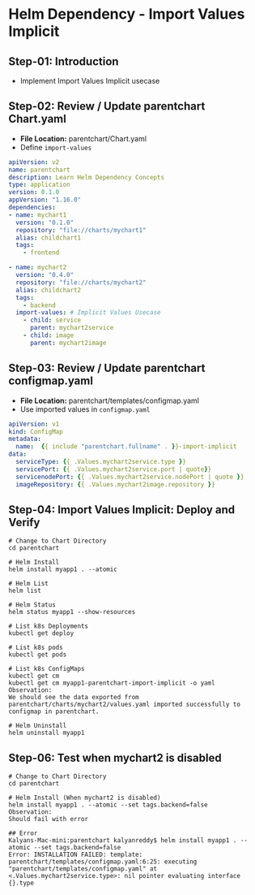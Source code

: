 # Helm Dependency - Import Values Implicit

## Step-01: Introduction
- Implement Import Values Implicit usecase

## Step-02: Review / Update parentchart Chart.yaml
- **File Location:** parentchart/Chart.yaml
- Define `import-values`
```yaml
apiVersion: v2
name: parentchart
description: Learn Helm Dependency Concepts
type: application
version: 0.1.0
appVersion: "1.16.0"
dependencies:
- name: mychart1
  version: "0.1.0"
  repository: "file://charts/mychart1"
  alias: childchart1
  tags: 
    - frontend

- name: mychart2
  version: "0.4.0"
  repository: "file://charts/mychart2"
  alias: childchart2
  tags: 
    - backend
  import-values: # Implicit Values Usecase
    - child: service 
      parent: mychart2service   
    - child: image 
      parent: mychart2image      
```

## Step-03: Review / Update parentchart configmap.yaml
- **File Location:** parentchart/templates/configmap.yaml
- Use imported values in `configmap.yaml`
```yaml
apiVersion: v1
kind: ConfigMap
metadata:
  name:  {{ include "parentchart.fullname" . }}-import-implicit
data:
  serviceType: {{ .Values.mychart2service.type }}
  servicePort: {{ .Values.mychart2service.port | quote}}
  servicenodePort: {{ .Values.mychart2service.nodePort | quote }}
  imageRepository: {{ .Values.mychart2image.repository }}
```


## Step-04: Import Values Implicit: Deploy and Verify 
```t
# Change to Chart Directory
cd parentchart

# Helm Install
helm install myapp1 . --atomic

# Helm List
helm list

# Helm Status
helm status myapp1 --show-resources

# List k8s Deployments
kubectl get deploy

# List k8s pods
kubectl get pods

# List k8s ConfigMaps
kubectl get cm
kubectl get cm myapp1-parentchart-import-implicit -o yaml
Observation:
We should see the data exported from parentchart/charts/mychart2/values.yaml imported successfully to configmap in parentchart. 

# Helm Uninstall
helm uninstall myapp1 
```

## Step-06: Test when mychart2 is disabled 
```t
# Change to Chart Directory
cd parentchart

# Helm Install (When mychart2 is disabled)
helm install myapp1 . --atomic --set tags.backend=false
Observation:
Should fail with error 

## Error
Kalyans-Mac-mini:parentchart kalyanreddy$ helm install myapp1 . --atomic --set tags.backend=false
Error: INSTALLATION FAILED: template: parentchart/templates/configmap.yaml:6:25: executing "parentchart/templates/configmap.yaml" at <.Values.mychart2service.type>: nil pointer evaluating interface {}.type
```